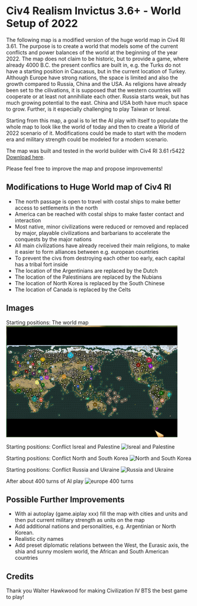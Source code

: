 # Civ4 Realism Invictus 3.6+ - World Setup of 2022
The following map is a modified version of the huge world map in Civ4 RI 3.61. The purpose is to create a world that models some of the current conflicts and power balances of the world at the beginning of the year 2022. 
The map does not claim to be historic, but to provide a game, where already 4000 B.C. the present conflics are built in, e.g. the Turks do not have a starting position in Caucasus, but in the current location of Turkey. Although Europe have strong nations, the space is limited and also the growth compared to Russia, China and the USA. As religions have already been set to the cilivations, it is supposed that the western countries will cooperate or at least not annihiliate each other. Russia starts weak, but has much growing potential to the east. China and USA both have much space to grow. Further, is it especially challenging to play Taiwan or Isreal.

Starting from this map, a goal is to let the AI play with itself to populate the whole map to look like the world of today and then to create a World of 2022 scenario of it. Modifications could be made to start with the modern era and military strength could be modeled for a modern scenario.

The map was built and tested in the world builder with Civ4 RI 3.61 r5422 [Download here](https://sourceforge.net/projects/civ4mods/).

Please feel free to improve the map and propose improvements!

## Modifications to Huge World map of Civ4 RI
- The north passage is open to travel with costal ships to make better access to settlements in the north
- America can be reached with costal ships to make faster contact and interaction
- Most native, minor civilizations were reduced or removed and replaced by major, playable civilizations and barbarians to accelerate the conquests by the major nations
- All main civilizations have already received their main religions, to make it easier to form alliances between e.g. european countries
- To prevent the civs from destroying each other too early, each capital has a tribal fort inside
- The location of the Argentinians are replaced by the Dutch
- The location of the Palestinians are replaced by the Nubians
- The location of North Korea is replaced by the South Chinese
- The location of Canada is replaced by the Celts

## Images
Starting positions: The world map
![World map](./_images/world_map.png)

Starting positions: Conflict Isreal and Palestine
![Isreal and Palestine](./_images/isreal_palestine.png)

Starting positions: Conflict North and South Korea
![North and South Korea](./_images/north_south_korea.png)

Starting positions: Conflict Russia and Ukraine
![Russia and Ukraine](./_images/ukraine_russia.png)

After about 400 turns of AI play
![europe 400 turns](./_images/europe_400_turns.png)

## Possible Further Improvements
- With ai autoplay (game.aiplay xxx) fill the map with cities and units and then put current military strength as units on the map
- Add additional nations and personalities, e.g. Argentinian or North Korean.
- Realistic city names
- Add preset diplomatic relations between the West, the Eurasic axis, the shia and sunny moslem world, the African and South American countries

## Credits
Thank you Walter Hawkwood for making Civilization IV BTS the best game to play!
